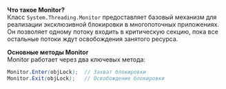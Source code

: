 **Что такое Monitor?**  
Класс `System.Threading.Monitor` предоставляет базовый механизм для реализации эксклюзивной блокировки в многопоточных приложениях. Он позволяет одному потоку входить в критическую секцию, пока все остальные потоки ждут освобождения занятого ресурса.

**Основные методы Monitor**  
Monitor работает через два ключевых метода:

```scss
Monitor.Enter(objLock);  // Захват блокировки
Monitor.Exit(objLock);   // Освобождение блокировки
```